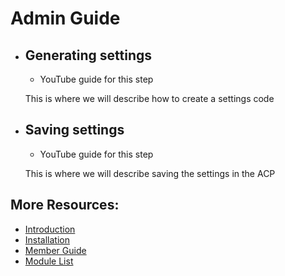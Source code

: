 # Admin Guide

- ## Generating settings

  - YouTube guide for this step

  This is where we will describe how to create a settings code

- ## Saving settings

  - YouTube guide for this step

  This is where we will describe saving the settings in the ACP

## More Resources:

- [Introduction](../README.md)
- [Installation](./installing.md)
- [Member Guide](./memberguide.md)
- [Module List](./moduleList.md)
